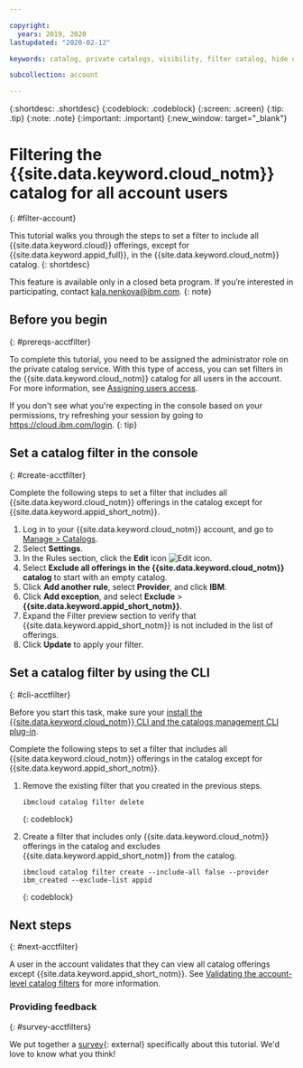 ```yaml
---

copyright:
  years: 2019, 2020
lastupdated: "2020-02-12"

keywords: catalog, private catalogs, visibility, filter catalog, hide offering, catalog filtering

subcollection: account

---
```


{:shortdesc: .shortdesc}
{:codeblock: .codeblock}
{:screen: .screen}
{:tip: .tip}
{:note: .note}
{:important: .important}
{:new_window: target="_blank"}

# Filtering the {{site.data.keyword.cloud_notm}} catalog for all account users
{: #filter-account}

This tutorial walks you through the steps to set a filter to include all {{site.data.keyword.cloud}} offerings, except for {{site.data.keyword.appid_full}}, in the {{site.data.keyword.cloud_notm}} catalog.
{: shortdesc}

This feature is available only in a closed beta program. If you’re interested in participating, contact kala.nenkova@ibm.com.
{: note}

## Before you begin
{: #prereqs-acctfilter}

To complete this tutorial, you need to be assigned the administrator role on the private catalog service. With this type of access, you can set filters in the {{site.data.keyword.cloud_notm}} catalog for all users in the account. For more information, see [Assigning users access](/docs/account?topic=account-catalog-access).

  If you don't see what you're expecting in the console based on your permissions, try refreshing your session by going to https://cloud.ibm.com/login.
  {: tip} 

## Set a catalog filter in the console
{: #create-acctfilter}

Complete the following steps to set a filter that includes all {{site.data.keyword.cloud_notm}} offerings in the catalog except for {{site.data.keyword.appid_short_notm}}.

1. Log in to your {{site.data.keyword.cloud_notm}} account, and go to [Manage > Catalogs](https://cloud.ibm.com/content-mgmt/catalogs).
1. Select **Settings**.
1. In the Rules section, click the **Edit** icon ![Edit icon](../icons/edit-tagging.svg).
1. Select **Exclude all offerings in the {{site.data.keyword.cloud_notm}} catalog** to start with an empty catalog.   
1. Click **Add another rule**, select **Provider**, and click **IBM**. 
1. Click **Add exception**, and select **Exclude** > **{{site.data.keyword.appid_short_notm}}**.
1. Expand the Filter preview section to verify that {{site.data.keyword.appid_short_notm}} is not included in the list of offerings. 
1. Click **Update** to apply your filter. 

## Set a catalog filter by using the CLI 
{: #cli-acctfilter}

Before you start this task, make sure your [install the {{site.data.keyword.cloud_notm}} CLI and the catalogs management CLI plug-in](/docs/account?topic=account-manage-catalog#landing-prereqs).
<br>

Complete the following steps to set a filter that includes all {{site.data.keyword.cloud_notm}} offerings in the catalog except for {{site.data.keyword.appid_short_notm}}.  
1. Remove the existing filter that you created in the previous steps.
    ```
    ibmcloud catalog filter delete
    ```
    {: codeblock}
    
1. Create a filter that includes only {{site.data.keyword.cloud_notm}} offerings in the catalog and excludes {{site.data.keyword.appid_short_notm}} from the catalog.
    ```
    ibmcloud catalog filter create --include-all false --provider ibm_created --exclude-list appid
    ```
    {: codeblock}

## Next steps
{: #next-acctfilter}

A user in the account validates that they can view all catalog offerings except {{site.data.keyword.appid_short_notm}}. See [Validating the account-level catalog filters](/docs/account?topic=account-validate-acctfilter) for more information.

### Providing feedback
{: #survey-acctfilters}

We put together a [survey](https://airtable.com/shrOeKPjUz5bzw02c){: external} specifically about this tutorial. We'd love to know what you think!

